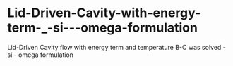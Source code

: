 # Lid-Driven-Cavity-with-energy-term-_-si---omega-formulation
Lid-Driven Cavity flow with energy term and temperature B-C was solved - si - omega formulation
